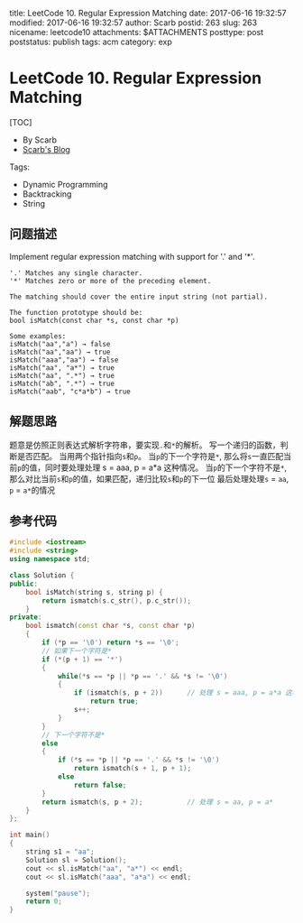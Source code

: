 title: LeetCode 10. Regular Expression Matching
date: 2017-06-16 19:32:57
modified: 2017-06-16 19:32:57
author: Scarb
postid: 263
slug: 263
nicename: leetcode10
attachments: $ATTACHMENTS
posttype: post
poststatus: publish
tags: acm
category: exp

# LeetCode 10. Regular Expression Matching
[TOC]

- By Scarb
- [Scarb's Blog](http://47.106.131.90/blog/uploads)


Tags:

- Dynamic Programming 
- Backtracking 
- String


## 问题描述

Implement regular expression matching with support for '.' and '*'.
```
'.' Matches any single character.
'*' Matches zero or more of the preceding element.

The matching should cover the entire input string (not partial).

The function prototype should be:
bool isMatch(const char *s, const char *p)

Some examples:
isMatch("aa","a") → false
isMatch("aa","aa") → true
isMatch("aaa","aa") → false
isMatch("aa", "a*") → true
isMatch("aa", ".*") → true
isMatch("ab", ".*") → true
isMatch("aab", "c*a*b") → true
```

## 解题思路
题意是仿照正则表达式解析字符串，要实现`.`和`*`的解析。
写一个递归的函数，判断是否匹配。
当用两个指针指向`s`和`p`。
当`p`的下一个字符是`*`, 那么将`s`一直匹配当前`p`的值，同时要处理处理 s = aaa, p = a*a 这种情况。
当`p`的下一个字符不是`*`, 那么对比当前`s`和`p`的值，如果匹配，递归比较`s`和`p`的下一位
最后处理处理`s` = `aa`, `p` = `a*`的情况

## 参考代码
```C++
#include <iostream>
#include <string>
using namespace std;

class Solution {
public:
	bool isMatch(string s, string p) {
		return ismatch(s.c_str(), p.c_str());
	}
private:
	bool ismatch(const char *s, const char *p)
	{
		if (*p == '\0') return *s == '\0';
		// 如果下一个字符是*
		if (*(p + 1) == '*')
		{
			while(*s == *p || *p == '.' && *s != '\0')
			{
				if (ismatch(s, p + 2))		// 处理 s = aaa, p = a*a 这种情况
					return true;
				s++;
			}
		}
		// 下一个字符不是*
		else
		{
			if (*s == *p || *p == '.' && *s != '\0')
				return ismatch(s + 1, p + 1);
			else
				return false;
		}
		return ismatch(s, p + 2);			// 处理 s = aa, p = a*
	}
};

int main()
{
	string s1 = "aa";
	Solution sl = Solution();
	cout << sl.isMatch("aa", "a*") << endl;
	cout << sl.isMatch("aaa", "a*a") << endl;

	system("pause");
	return 0;
}
```